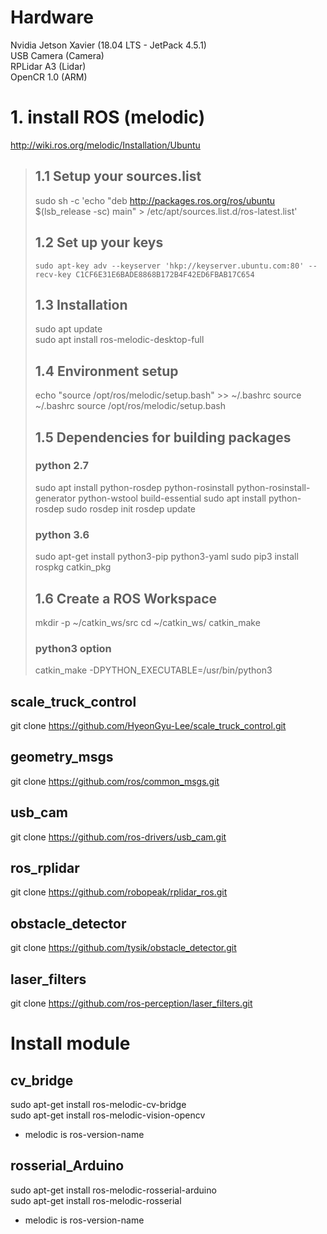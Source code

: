 # Hardware
Nvidia Jetson Xavier (18.04 LTS - JetPack 4.5.1)   
USB Camera (Camera)   
RPLidar A3 (Lidar)   
OpenCR 1.0 (ARM)

# 1. install ROS (melodic)
http://wiki.ros.org/melodic/Installation/Ubuntu

>## 1.1 Setup your sources.list
>sudo sh -c 'echo "deb http://packages.ros.org/ros/ubuntu $(lsb_release -sc) main" > /etc/apt/sources.list.d/ros-latest.list'
>## 1.2 Set up your keys
>```
>sudo apt-key adv --keyserver 'hkp://keyserver.ubuntu.com:80' --recv-key C1CF6E31E6BADE8868B172B4F42ED6FBAB17C654
>```
>## 1.3 Installation
>sudo apt update   
>sudo apt install ros-melodic-desktop-full
>## 1.4 Environment setup
>echo "source /opt/ros/melodic/setup.bash" >> ~/.bashrc
>source ~/.bashrc
>source /opt/ros/melodic/setup.bash
>## 1.5 Dependencies for building packages
>### python 2.7
>sudo apt install python-rosdep python-rosinstall python-rosinstall-generator python-wstool build-essential
>sudo apt install python-rosdep
>sudo rosdep init
>rosdep update
>### python 3.6
>sudo apt-get install python3-pip python3-yaml
>sudo pip3 install rospkg catkin_pkg
>## 1.6 Create a ROS Workspace
>mkdir -p ~/catkin_ws/src
>cd ~/catkin_ws/
>catkin_make
>### python3 option
>catkin_make -DPYTHON_EXECUTABLE=/usr/bin/python3

## scale_truck_control
git clone https://github.com/HyeonGyu-Lee/scale_truck_control.git 

## geometry_msgs
git clone https://github.com/ros/common_msgs.git

## usb_cam
git clone https://github.com/ros-drivers/usb_cam.git

## ros_rplidar
git clone https://github.com/robopeak/rplidar_ros.git

## obstacle_detector
git clone https://github.com/tysik/obstacle_detector.git

## laser_filters
git clone https://github.com/ros-perception/laser_filters.git 

# Install module
## cv_bridge
sudo apt-get install ros-melodic-cv-bridge   
sudo apt-get install ros-melodic-vision-opencv   
 - melodic is ros-version-name

## rosserial_Arduino
sudo apt-get install ros-melodic-rosserial-arduino   
sudo apt-get install ros-melodic-rosserial   
 - melodic is ros-version-name
